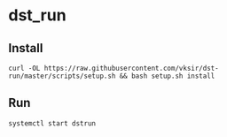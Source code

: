 # dst_run

## Install

```shell
curl -OL https://raw.githubusercontent.com/vksir/dst-run/master/scripts/setup.sh && bash setup.sh install
```

## Run

```shell
systemctl start dstrun
```